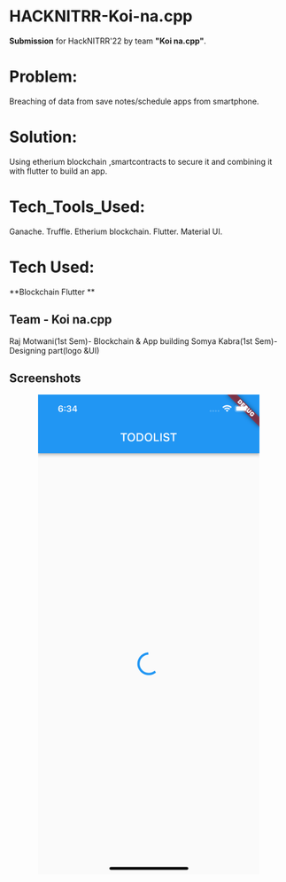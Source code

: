 # HACKNITRR-Koi-na.cpp
**Submission** for HackNITRR'22 by team **"Koi na.cpp"**.

# Problem: 
Breaching of data from save notes/schedule apps from smartphone.

# Solution:
Using etherium blockchain ,smartcontracts to secure it and combining it with flutter to build an app.



# Tech_Tools_Used:

Ganache.
Truffle.
Etherium blockchain.
Flutter.
Material UI.


# Tech Used:

**Blockchain
Flutter
**


## Team - Koi na.cpp

Raj Motwani(1st Sem)- Blockchain & App building
Somya Kabra(1st Sem)- Designing part(logo &UI)
## Screenshots
<p align="center">
    <img src="./src/abis/ss1.png" alt="Logo" width="400">
  </a>

